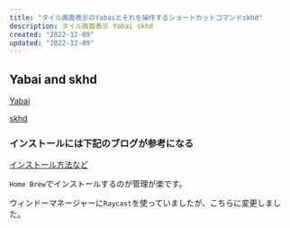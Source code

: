 ```yaml
---
title: "タイル画面表示のYabaiとそれを操作するショートカットコマンドskhd"
description: タイル画面表示 Yabai skhd
created: "2022-12-09"
updated: "2022-12-09"
---
```


## Yabai and skhd

[Yabai](https://github.com/koekeishiya/yabai)

[skhd](https://github.com/koekeishiya/skhd)

### インストールには下記のブログが参考になる

[インストール方法など](https://note.com/asahi_ictrad/n/ne0fa976cd083)

`Home Brew`でインストールするのが管理が楽です。

ウィンドーマネージャーに`Raycast`を使っていましたが、こちらに変更しました。
